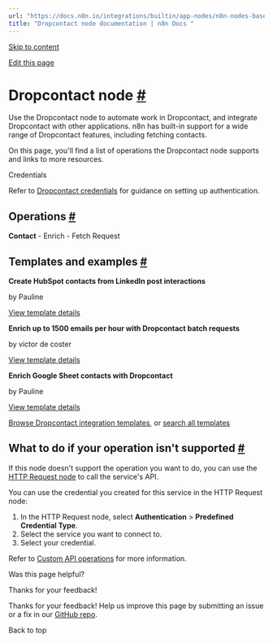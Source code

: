 ```yaml
---
url: "https://docs.n8n.io/integrations/builtin/app-nodes/n8n-nodes-base.dropcontact/"
title: "Dropcontact node documentation | n8n Docs "
---
```


[Skip to content](https://docs.n8n.io/integrations/builtin/app-nodes/n8n-nodes-base.dropcontact/#dropcontact-node)

[Edit this page](https://github.com/n8n-io/n8n-docs/edit/main/docs/integrations/builtin/app-nodes/n8n-nodes-base.dropcontact.md "Edit this page")

# Dropcontact node [\#](https://docs.n8n.io/integrations/builtin/app-nodes/n8n-nodes-base.dropcontact/\#dropcontact-node "Permanent link")

Use the Dropcontact node to automate work in Dropcontact, and integrate Dropcontact with other applications. n8n has built-in support for a wide range of Dropcontact features, including fetching contacts.

On this page, you'll find a list of operations the Dropcontact node supports and links to more resources.

Credentials

Refer to [Dropcontact credentials](https://docs.n8n.io/integrations/builtin/credentials/dropcontact/) for guidance on setting up authentication.

## Operations [\#](https://docs.n8n.io/integrations/builtin/app-nodes/n8n-nodes-base.dropcontact/\#operations "Permanent link")

**Contact**
\- Enrich
\- Fetch Request

## Templates and examples [\#](https://docs.n8n.io/integrations/builtin/app-nodes/n8n-nodes-base.dropcontact/\#templates-and-examples "Permanent link")

**Create HubSpot contacts from LinkedIn post interactions**

by Pauline

[View template details](https://n8n.io/workflows/1323-create-hubspot-contacts-from-linkedin-post-interactions/)

**Enrich up to 1500 emails per hour with Dropcontact batch requests**

by victor de coster

[View template details](https://n8n.io/workflows/2272-enrich-up-to-1500-emails-per-hour-with-dropcontact-batch-requests/)

**Enrich Google Sheet contacts with Dropcontact**

by Pauline

[View template details](https://n8n.io/workflows/1304-enrich-google-sheet-contacts-with-dropcontact/)

[Browse Dropcontact integration templates](https://n8n.io/integrations/dropcontact/), or [search all templates](https://n8n.io/workflows/)

## What to do if your operation isn't supported [\#](https://docs.n8n.io/integrations/builtin/app-nodes/n8n-nodes-base.dropcontact/\#what-to-do-if-your-operation-isnt-supported "Permanent link")

If this node doesn't support the operation you want to do, you can use the [HTTP Request node](https://docs.n8n.io/integrations/builtin/core-nodes/n8n-nodes-base.httprequest/) to call the service's API.

You can use the credential you created for this service in the HTTP Request node:

1. In the HTTP Request node, select **Authentication** \> **Predefined Credential Type**.
2. Select the service you want to connect to.
3. Select your credential.

Refer to [Custom API operations](https://docs.n8n.io/integrations/custom-operations/) for more information.

Was this page helpful?






Thanks for your feedback!






Thanks for your feedback! Help us improve this page by submitting an issue or a fix in our [GitHub repo](https://github.com/n8n-io/n8n-docs).


Back to top
